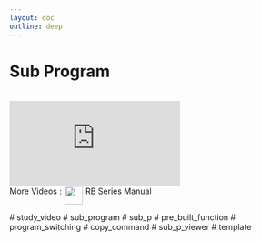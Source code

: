 ```yaml
---
layout: doc
outline: deep
---
```


# Sub Program

<br>

<iframe class="video-resources"
src="https://www.youtube.com/embed/5gP7KtDr9Qc?si=Q7VFs_lU2OyJuqD6"
title="UI Screen Layout" 
frameborder="0" 
allow="accelerometer; autoplay; clipboard-write; encrypted-media; gyroscope; picture-in-picture; web-share" 
referrerpolicy="strict-origin-when-cross-origin" 
allowfullscreen>
</iframe>

<br>

<div class="more-videos-info">
  <span>More Videos : </span>
  <img src="/youtube_64.png" width=32 height=32 />
  <a href="https://www.youtube.com/playlist?list=PLa7dlfy7PJ2w79uPRvhXDd61yqKZtpVdc" target="_blank">
    RB Series Manual
  </a>
</div>

\# study_video
\# sub_program
\# sub_p
\# pre_built_function
\# program_switching
\# copy_command
\# sub_p_viewer
\# template

<style scoped>
img {
  margin: 0 5px;
}

a {
  text-decoration: none;
}

.more-videos-info {
  display: flex;
}
</style>
